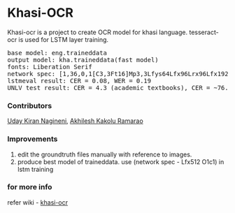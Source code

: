 # Khasi-OCR
Khasi-ocr is a project to create OCR model for khasi language. tesseract-ocr is used for LSTM layer training. 

<pre>
base model: eng.traineddata
output model: kha.traineddata(fast model)
fonts: Liberation Serif
network spec: [1,36,0,1[C3,3Ft16]Mp3,3Lfys64Lfx96Lrx96Lfx192Fc128]
lstmeval result: CER = 0.08, WER = 0.19
UNLV test result: CER = 4.3 (academic textbooks), CER = ~76.5 (dictionary)
</pre>

### Contributors
[Uday Kiran Nagineni](https://github.com/udaycruise2903), [Akhilesh Kakolu Ramarao](https://github.com/akki2825)

### Improvements
<ol>
  <li> edit the groundtruth files manually with reference to images.
  <li> produce best model of traineddata. use (network spec - Lfx512 O1c1) in lstm training 
</ol>
  
### for more info 
  refer wiki - <a href="https://github.com/udaycruise2903/khasi-ocr/wiki/khasi-ocr"> khasi-ocr </a>

